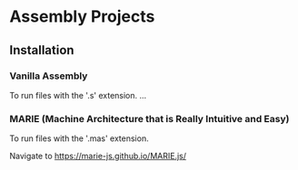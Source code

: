 # Assembly Projects

## Installation

### Vanilla Assembly
To run files with the '.s' extension.
...

### MARIE (Machine Architecture that is Really Intuitive and Easy)
To run files with the '.mas' extension.

Navigate to https://marie-js.github.io/MARIE.js/
